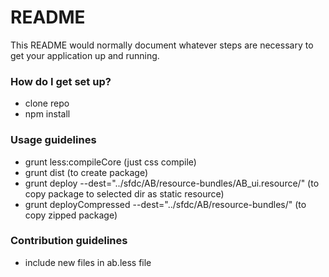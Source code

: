 # README #

This README would normally document whatever steps are necessary to get your application up and running.


### How do I get set up? ###

* clone repo
* npm install

### Usage guidelines ###
* grunt less:compileCore (just css compile)
* grunt dist (to create package)
* grunt deploy --dest="../sfdc/AB/resource-bundles/AB_ui.resource/" (to copy package to selected dir as static resource)
* grunt deployCompressed --dest="../sfdc/AB/resource-bundles/" (to copy zipped package)

### Contribution guidelines ###

* include new files in ab.less file
